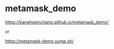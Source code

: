 # metamask_demo

https://kanghsienchang.github.io/metamask_demo/

or 

https://metamask-demo.surge.sh/
